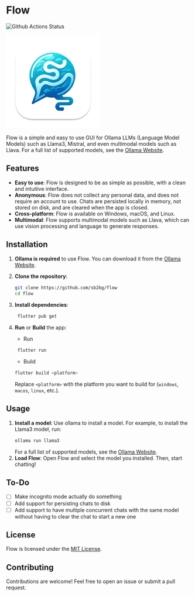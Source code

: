 # Flow

![Github Actions Status](https://github.com/sb2bg/flow/actions/workflows/release.yml/badge.svg)

![Flow Logo](https://raw.githubusercontent.com/sb2bg/flow/173e35f29e44f4cd5431b094e71871f3aacf4568/macos/Runner/Assets.xcassets/AppIcon.appiconset/256-mac.png?token=GHSAT0AAAAAACD24Q4YXCCTTOVNDZYRCUWAZRSS3YQ)

Flow is a simple and easy to use GUI for Ollama LLMs (Language Model Models) such as Llama3, Mistral, and even multimodal models such as Llava. For a full list of supported models, see the [Ollama Website](https://ollama.com/models).

## Features

- **Easy to use**: Flow is designed to be as simple as possible, with a clean and intuitive interface.
- **Anonymous**: Flow does not collect any personal data, and does not require an account to use. Chats are persisted locally in memory, not stored on disk, and are cleared when the app is closed.
- **Cross-platform**: Flow is available on Windows, macOS, and Linux.
- **Multimodal**: Flow supports multimodal models such as Llava, which can use vision processing and language to generate responses.

## Installation

1. **Ollama is required** to use Flow. You can download it from the [Ollama Website](https://ollama.com/download).
2. **Clone the repository**:
   ```sh
   git clone https://github.com/sb2bg/flow
   cd flow
   ```
3. **Install dependencies**:
   ```sh
    flutter pub get
   ```
4. **Run** or **Build** the app:

   - Run

   ```sh
    flutter run
   ```

   - Build

   ```sh
   flutter build <platform>
   ```

   Replace `<platform>` with the platform you want to build for (`windows`, `macos`, `linux`, etc.).

## Usage

1. **Install a model**: Use ollama to install a model. For example, to install the Llama3 model, run:
   ```sh
   ollama run llama3
   ```
   For a full list of supported models, see the [Ollama Website](https://ollama.com/models).
2. **Load Flow**: Open Flow and select the model you installed. Then, start chatting!

## To-Do

- [ ] Make incognito mode actually do something
- [ ] Add support for persisting chats to disk
- [ ] Add support to have multiple concurrent chats with the same model without having to clear the chat to start a new one

## License

Flow is licensed under the [MIT License](https://github.com/sb2bg/flow/blob/main/LICENSE).

## Contributing

Contributions are welcome! Feel free to open an issue or submit a pull request.
